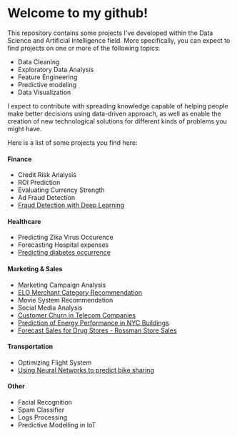 
# Welcome to my github!


This repository contains some projects I've developed within the Data Science and Artificial Intelligence field. More specifically, you can expect to find projects  on one or more of the following topics:
  * Data Cleaning
  * Exploratory Data Analysis
  * Feature Engineering
  * Predictive modeling
  * Data Visualization

I expect to contribute with spreading  knowledge capable of helping people make better decisions using data-driven approach, as well as enable the creation of new technological solutions for different kinds of problems you might have.

Here is a list of some projects you find here:

#### Finance 


- Credit Risk Analysis
- ROI Prediction
- Evaluating Currency Strength
- Ad Fraud Detection
- [Fraud Detection with Deep Learning](https://github.com/dmiekoar/Projects/blob/master/Fraud%20Detection%20with%20Deep%20Learning.ipynb)


#### Healthcare
- Predicting Zika Virus Occurence
- Forecasting Hospital expenses
- [Predicting diabetes occurrence](https://github.com/dmiekoar/Projects/blob/master/Predicting%20diabetes%20occurrence.ipynb)


#### Marketing & Sales
- Marketing Campaign Analysis
- [ELO Merchant Category Recommendation](https://github.com/dmiekoar/DSA/tree/master/ELO%20Merchant%20Category%20Recommendation)
- Movie System Recommendation
- Social Media Analysis
- [Customer Churn in Telecom Companies](https://github.com/dmiekoar/Projects/blob/master/Customer%20Churn%20in%20Telecom%20Companies.ipynb)
- [Prediction of Energy Performance in NYC Buildings](https://github.com/dmiekoar/DSA/blob/master/Predicting%20ENERGY%20STAR%20Score.ipynb)
- [Forecast Sales for Drug Stores - Rossman Store Sales](https://github.com/dmiekoar/Projects/blob/master/Rossman%20Store%20Sales.ipynb)

#### Transportation
- Optimizing Flight System
- [Using Neural Networks to predict bike sharing](https://github.com/dmiekoar/Projects/blob/master/Using%20Neural%20Networks%20to%20predict%20bike%20sharing.ipynb)

#### Other
- Facial Recognition
- Spam Classifier
- Logs Processing
- Predictive Modelling in IoT


